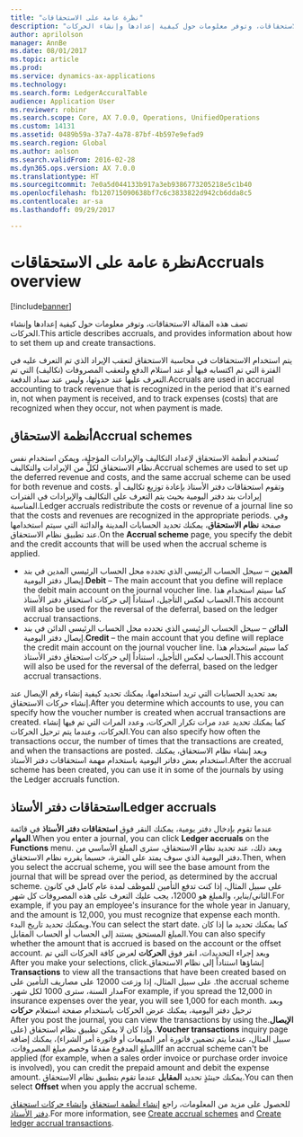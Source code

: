 ```yaml
---
title: "نظرة عامة على الاستحقاقات"
description: "تصف هذه المقالة الاستحقاقات، وتوفر معلومات حول كيفية إعدادها وإنشاء الحركات."
author: aprilolson
manager: AnnBe
ms.date: 08/01/2017
ms.topic: article
ms.prod: 
ms.service: dynamics-ax-applications
ms.technology: 
ms.search.form: LedgerAccuralTable
audience: Application User
ms.reviewer: robinr
ms.search.scope: Core, AX 7.0.0, Operations, UnifiedOperations
ms.custom: 14131
ms.assetid: 0489b59a-37a7-4a78-87bf-4b597e9efad9
ms.search.region: Global
ms.author: aolson
ms.search.validFrom: 2016-02-28
ms.dyn365.ops.version: AX 7.0.0
ms.translationtype: HT
ms.sourcegitcommit: 7e0a5d044133b917a3eb9386773205218e5c1b40
ms.openlocfilehash: fb120715090638bf7c6c3833822d942cb6dda8c5
ms.contentlocale: ar-sa
ms.lasthandoff: 09/29/2017

---
```


# <a name="accruals-overview"></a><span data-ttu-id="bd692-103">نظرة عامة على الاستحقاقات</span><span class="sxs-lookup"><span data-stu-id="bd692-103">Accruals overview</span></span>

[!include[banner](../includes/banner.md)]


<span data-ttu-id="bd692-104">تصف هذه المقالة الاستحقاقات، وتوفر معلومات حول كيفية إعدادها وإنشاء الحركات.</span><span class="sxs-lookup"><span data-stu-id="bd692-104">This article describes accruals, and provides information about how to set them up and create transactions.</span></span>

<span data-ttu-id="bd692-105">يتم استخدام الاستحقاقات في محاسبة الاستحقاق لتعقب الإيراد الذي تم التعرف عليه في الفترة التي تم اكتسابه فيها أو عند استلام الدفع ولتعقب المصروفات (تكاليف) التي تم التعرف عليها عند حدوثها، وليس عند سداد الدفعة.</span><span class="sxs-lookup"><span data-stu-id="bd692-105">Accruals are used in accrual accounting to track revenue that is recognized in the period that it's earned in, not when payment is received, and to track expenses (costs) that are recognized when they occur, not when payment is made.</span></span>

## <a name="accrual-schemes"></a><span data-ttu-id="bd692-106">أنظمة الاستحقاق</span><span class="sxs-lookup"><span data-stu-id="bd692-106">Accrual schemes</span></span>
<span data-ttu-id="bd692-107">تُستخدم أنظمة الاستحقاق لإعداد التكاليف والإيرادات المؤجلة، ويمكن استخدام نفس نظام الاستحقاق لكلٍّ من الإيرادات والتكاليف.</span><span class="sxs-lookup"><span data-stu-id="bd692-107">Accrual schemes are used to set up the deferred revenue and costs, and the same accrual scheme can be used for both revenue and costs.</span></span> <span data-ttu-id="bd692-108">وتقوم استحقاقات دفتر الأستاذ بإعادة توزيع تكاليف أو إيرادات بند دفتر اليومية بحيث يتم التعرف على التكاليف والإيرادات في الفترات المناسبة.</span><span class="sxs-lookup"><span data-stu-id="bd692-108">Ledger accruals redistribute the costs or revenue of a journal line so that the costs and revenues are recognized in the appropriate periods.</span></span> <span data-ttu-id="bd692-109">وفي صفحة **نظام الاستحقاق**، يمكنك تحديد الحسابات المدينة والدائنة التي سيتم استخدامها عند تطبيق نظام الاستحقاق.</span><span class="sxs-lookup"><span data-stu-id="bd692-109">On the **Accrual scheme** page, you specify the debit and the credit accounts that will be used when the accrual scheme is applied.</span></span>

-   <span data-ttu-id="bd692-110">**المدين** – سيحل الحساب الرئيسي الذي تحدده محل الحساب الرئيسي المدين في بند إيصال دفتر اليومية.</span><span class="sxs-lookup"><span data-stu-id="bd692-110">**Debit** – The main account that you define will replace the debit main account on the journal voucher line.</span></span> <span data-ttu-id="bd692-111">كما سيتم استخدام هذا الحساب لعكس التأجيل، استناداً إلى حركات استحقاق دفتر الأستاذ.</span><span class="sxs-lookup"><span data-stu-id="bd692-111">This account will also be used for the reversal of the deferral, based on the ledger accrual transactions.</span></span>
-   <span data-ttu-id="bd692-112">**الدائن** – سيحل الحساب الرئيسي الذي تحدده محل الحساب الرئيسي الدائن في بند إيصال دفتر اليومية.</span><span class="sxs-lookup"><span data-stu-id="bd692-112">**Credit** – the main account that you define will replace the credit main account on the journal voucher line.</span></span> <span data-ttu-id="bd692-113">كما سيتم استخدام هذا الحساب لعكس التأجيل، استناداً إلى حركات استحقاق دفتر الأستاذ.</span><span class="sxs-lookup"><span data-stu-id="bd692-113">This account will also be used for the reversal of the deferral, based on the ledger accrual transactions.</span></span>

<span data-ttu-id="bd692-114">بعد تحديد الحسابات التي تريد استخدامها، يمكنك تحديد كيفية إنشاء رقم الإيصال عند إنشاء حركات الاستحقاق.</span><span class="sxs-lookup"><span data-stu-id="bd692-114">After you determine which accounts to use, you can specify how the voucher number is created when accrual transactions are created.</span></span> <span data-ttu-id="bd692-115">كما يمكنك تحديد عدد مرات تكرار الحركات، وعدد المرات التي تم فيها إنشاء الحركات، وعندما يتم ترحيل الحركات.</span><span class="sxs-lookup"><span data-stu-id="bd692-115">You can also specify how often the transactions occur, the number of times that the transactions are created, and when the transactions are posted.</span></span> <span data-ttu-id="bd692-116">وبعد إنشاء نظام الاستحقاق، يمكنك استخدام بعض دفاتر اليومية باستخدام مهمة استحقاقات دفتر الأستاذ.</span><span class="sxs-lookup"><span data-stu-id="bd692-116">After the accrual scheme has been created, you can use it in some of the journals by using the Ledger accruals function.</span></span>

## <a name="ledger-accruals"></a><span data-ttu-id="bd692-117">استحقاقات دفتر الأستاذ</span><span class="sxs-lookup"><span data-stu-id="bd692-117">Ledger accruals</span></span>
<span data-ttu-id="bd692-118">عندما تقوم بإدخال دفتر يومية، يمكنك النقر فوق **استحقاقات دفتر الأستاذ** في قائمة **المهام**.</span><span class="sxs-lookup"><span data-stu-id="bd692-118">When you enter a journal, you can click **Ledger accruals** on the **Functions** menu.</span></span> <span data-ttu-id="bd692-119">وبعد ذلك، عند تحديد نظام الاستحقاق، سترى المبلغ الأساسي من دفتر اليومية الذي سوف يمتد على الفترة، حسبما يقرره نظام الاستحقاق.</span><span class="sxs-lookup"><span data-stu-id="bd692-119">Then, when you select the accrual scheme, you will see the base amount from the journal that will be spread over the period, as determined by the accrual scheme.</span></span> <span data-ttu-id="bd692-120">على سبيل المثال، إذا كنت تدفع التأمين للموظف لمدة عام كامل في كانون الثاني/يناير، والمبلغ هو 12000، يجب عليك التعرف على هذه المصروفات كل شهر.</span><span class="sxs-lookup"><span data-stu-id="bd692-120">For example, if you pay an employee's insurance for the whole year in January, and the amount is 12,000, you must recognize that expense each month.</span></span> <span data-ttu-id="bd692-121">ويمكنك تحديد تاريخ البدء.</span><span class="sxs-lookup"><span data-stu-id="bd692-121">You can select the start date.</span></span> <span data-ttu-id="bd692-122">كما يمكنك تحديد ما إذا كان المبلغ المستحق يستند إلى الحساب أو الحساب المقابل.</span><span class="sxs-lookup"><span data-stu-id="bd692-122">You can also specify whether the amount that is accrued is based on the account or the offset account.</span></span> <span data-ttu-id="bd692-123">‏‫وبعد إجراء التحديدات، انقر فوق **الحركات** لعرض كافة الحركات التي تم إنشاؤها استناداً إلى نظام الاستحقاق.</span><span class="sxs-lookup"><span data-stu-id="bd692-123">After you make your selections, click **Transactions** to view all the transactions that have been created based on the accrual scheme.</span></span> <span data-ttu-id="bd692-124">على سبيل المثال، إذا وزعت 12000 على مصاريف التأمين على مدار السنة، سترى 1000 لكل شهر.‬</span><span class="sxs-lookup"><span data-stu-id="bd692-124">For example, if you spread the 12,000 in insurance expenses over the year, you will see 1,000 for each month.</span></span> <span data-ttu-id="bd692-125">‏‫وبعد ترحيل دفتر اليومية، يمكنك عرض الحركات باستخدام صفحة استعلام **حركات الإيصال**.</span><span class="sxs-lookup"><span data-stu-id="bd692-125">After you post the journal, you can view the transactions by using the **Voucher transactions** inquiry page.</span></span> <span data-ttu-id="bd692-126">وإذا كان لا يمكن تطبيق نظام استحقاق (على سبيل المثال، عندما يتم تضمين فاتورة أمر المبيعات أو فاتورة أمر الشراء)، يمكنك إضافة المبلغ المدفوع مقدمًا وخصم مبلغ المصروفات.‬</span><span class="sxs-lookup"><span data-stu-id="bd692-126">If an accrual scheme can't be applied (for example, when a sales order invoice or purchase order invoice is involved), you can credit the prepaid amount and debit the expense amount.</span></span> <span data-ttu-id="bd692-127">يمكنك حينئذٍ تحديد **المقابل** عندما تقوم بتطبيق نظام الاستحقاق.</span><span class="sxs-lookup"><span data-stu-id="bd692-127">You can then select **Offset** when you apply the accrual scheme.</span></span>


<span data-ttu-id="bd692-128">للحصول على مزيد من المعلومات، راجع [إنشاء أنظمة استحقاق](tasks/create-accrual-schemes.md) و[إنشاء حركات استحقاق دفتر الأستاذ](tasks/create-ledger-accrual-transactions.md).</span><span class="sxs-lookup"><span data-stu-id="bd692-128">For more information, see [Create accrual schemes](tasks/create-accrual-schemes.md) and [Create ledger accrual transactions](tasks/create-ledger-accrual-transactions.md).</span></span>

